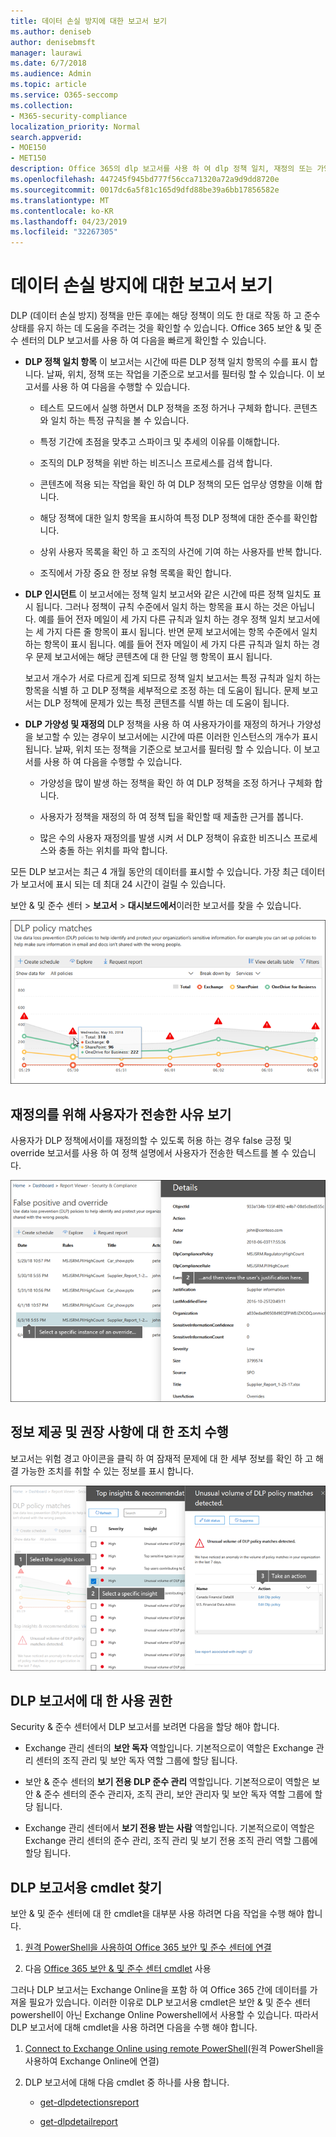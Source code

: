```yaml
---
title: 데이터 손실 방지에 대한 보고서 보기
ms.author: deniseb
author: denisebmsft
manager: laurawi
ms.date: 6/7/2018
ms.audience: Admin
ms.topic: article
ms.service: O365-seccomp
ms.collection:
- M365-security-compliance
localization_priority: Normal
search.appverid:
- MOE150
- MET150
description: Office 365의 dlp 보고서를 사용 하 여 dlp 정책 일치, 재정의 또는 가양성의 수를 빠르게 확인할 수 있습니다. 시간이 경과 함에 따라 작업 시간을 초과 하 고 있는지 여부를 확인할 수 있습니다. 다양 한 방법으로 보고서를 필터링 합니다. 그래프의 선에서 점을 선택 하 여 추가 세부 정보를 확인 합니다.
ms.openlocfilehash: 447245f945bd777f56cca71320a72a9d9dd8720e
ms.sourcegitcommit: 0017dc6a5f81c165d9dfd88be39a6bb17856582e
ms.translationtype: MT
ms.contentlocale: ko-KR
ms.lasthandoff: 04/23/2019
ms.locfileid: "32267305"
---
```

# <a name="view-the-reports-for-data-loss-prevention"></a>데이터 손실 방지에 대한 보고서 보기

DLP (데이터 손실 방지) 정책을 만든 후에는 해당 정책이 의도 한 대로 작동 하 고 준수 상태를 유지 하는 데 도움을 주려는 것을 확인할 수 있습니다. Office 365 보안 &amp; 및 준수 센터의 DLP 보고서를 사용 하 여 다음을 빠르게 확인할 수 있습니다.
  
- **DLP 정책 일치 항목** 이 보고서는 시간에 따른 DLP 정책 일치 항목의 수를 표시 합니다. 날짜, 위치, 정책 또는 작업을 기준으로 보고서를 필터링 할 수 있습니다. 이 보고서를 사용 하 여 다음을 수행할 수 있습니다. 
    
  - 테스트 모드에서 실행 하면서 DLP 정책을 조정 하거나 구체화 합니다. 콘텐츠와 일치 하는 특정 규칙을 볼 수 있습니다.
    
  - 특정 기간에 초점을 맞추고 스파이크 및 추세의 이유를 이해합니다.
    
  - 조직의 DLP 정책을 위반 하는 비즈니스 프로세스를 검색 합니다.
    
  - 콘텐츠에 적용 되는 작업을 확인 하 여 DLP 정책의 모든 업무상 영향을 이해 합니다.
    
  - 해당 정책에 대한 일치 항목을 표시하여 특정 DLP 정책에 대한 준수를 확인합니다.
    
  - 상위 사용자 목록을 확인 하 고 조직의 사건에 기여 하는 사용자를 반복 합니다.
    
  - 조직에서 가장 중요 한 정보 유형 목록을 확인 합니다.
    
- **DLP 인시던트** 이 보고서에는 정책 일치 보고서와 같은 시간에 따른 정책 일치도 표시 됩니다. 그러나 정책이 규칙 수준에서 일치 하는 항목을 표시 하는 것은 아닙니다. 예를 들어 전자 메일이 세 가지 다른 규칙과 일치 하는 경우 정책 일치 보고서에는 세 가지 다른 줄 항목이 표시 됩니다. 반면 문제 보고서에는 항목 수준에서 일치 하는 항목이 표시 됩니다. 예를 들어 전자 메일이 세 가지 다른 규칙과 일치 하는 경우 문제 보고서에는 해당 콘텐츠에 대 한 단일 행 항목이 표시 됩니다. 
    
  보고서 개수가 서로 다르게 집계 되므로 정책 일치 보고서는 특정 규칙과 일치 하는 항목을 식별 하 고 DLP 정책을 세부적으로 조정 하는 데 도움이 됩니다. 문제 보고서는 DLP 정책에 문제가 있는 특정 콘텐츠를 식별 하는 데 도움이 됩니다.
    
- **DLP 가양성 및 재정의** DLP 정책을 사용 하 여 사용자가이를 재정의 하거나 가양성을 보고할 수 있는 경우이 보고서에는 시간에 따른 이러한 인스턴스의 개수가 표시 됩니다. 날짜, 위치 또는 정책을 기준으로 보고서를 필터링 할 수 있습니다. 이 보고서를 사용 하 여 다음을 수행할 수 있습니다. 
    
  - 가양성을 많이 발생 하는 정책을 확인 하 여 DLP 정책을 조정 하거나 구체화 합니다.
    
  - 사용자가 정책을 재정의 하 여 정책 팁을 확인할 때 제출한 근거를 봅니다.
    
  - 많은 수의 사용자 재정의를 발생 시켜 서 DLP 정책이 유효한 비즈니스 프로세스와 충돌 하는 위치를 파악 합니다.
    
모든 DLP 보고서는 최근 4 개월 동안의 데이터를 표시할 수 있습니다. 가장 최근 데이터가 보고서에 표시 되는 데 최대 24 시간이 걸릴 수 있습니다.
  
보안 &amp; 및 준수 센터 \> **보고서** \> **대시보드에서**이러한 보고서를 찾을 수 있습니다.
  
![DLP 정책 일치 보고서](media/117d20c9-d379-403f-ad68-1f5cd6c4e5cf.png)
  
## <a name="view-the-justification-submitted-by-a-user-for-an-override"></a>재정의를 위해 사용자가 전송한 사유 보기

사용자가 DLP 정책에서이를 재정의할 수 있도록 허용 하는 경우 false 긍정 및 override 보고서를 사용 하 여 정책 설명에서 사용자가 전송한 텍스트를 볼 수 있습니다.
  
![DLP 거짓 긍정 및 재정의 보고서의 세부 정보에 있는 사유 필드](media/e11e3126-026d-4e77-a16d-74a0686d1fa3.png)
  
## <a name="take-action-on-insights-and-recommendations"></a>정보 제공 및 권장 사항에 대 한 조치 수행

보고서는 위험 경고 아이콘을 클릭 하 여 잠재적 문제에 대 한 세부 정보를 확인 하 고 해결 가능한 조치를 취할 수 있는 정보를 표시 합니다.
  
![수행할 세부 정보 및 작업을 확인 하는 insights 아이콘 클릭](media/51782036-7299-4960-8175-75c2b1637159.png)
  
## <a name="permissions-for-dlp-reports"></a>DLP 보고서에 대 한 사용 권한

Security & 준수 센터에서 DLP 보고서를 보려면 다음을 할당 해야 합니다.

- Exchange 관리 센터의 **보안 독자** 역할입니다. 기본적으로이 역할은 Exchange 관리 센터의 조직 관리 및 보안 독자 역할 그룹에 할당 됩니다.

- 보안 & 준수 센터의 **보기 전용 DLP 준수 관리** 역할입니다. 기본적으로이 역할은 보안 & 준수 센터의 준수 관리자, 조직 관리, 보안 관리자 및 보안 독자 역할 그룹에 할당 됩니다.

- Exchange 관리 센터에서 **보기 전용 받는 사람** 역할입니다. 기본적으로이 역할은 Exchange 관리 센터의 준수 관리, 조직 관리 및 보기 전용 조직 관리 역할 그룹에 할당 됩니다.

## <a name="find-the-cmdlets-for-the-dlp-reports"></a>DLP 보고서용 cmdlet 찾기

보안 &amp; 및 준수 센터에 대 한 cmdlet을 대부분 사용 하려면 다음 작업을 수행 해야 합니다.
  
1. [원격 PowerShell을 사용하여 Office 365 보안 및 준수 센터에 연결](http://go.microsoft.com/fwlink/?LinkID=799771&amp;clcid=0x409)
    
2. 다음 [Office 365 보안 &amp; 및 준수 센터 cmdlet](http://go.microsoft.com/fwlink/?LinkID=799772&amp;clcid=0x409) 사용
    
그러나 DLP 보고서는 Exchange Online을 포함 하 여 Office 365 간에 데이터를 가져올 필요가 있습니다. 이러한 이유로 DLP 보고서용 cmdlet은 보안 &amp; 및 준수 센터 powershell이 아닌 Exchange Online Powershell에서 사용할 수 있습니다. 따라서 DLP 보고서에 대해 cmdlet을 사용 하려면 다음을 수행 해야 합니다.
  
1. [Connect to Exchange Online using remote PowerShell](http://go.microsoft.com/fwlink/?LinkID=799773&amp;clcid=0x409)(원격 PowerShell을 사용하여 Exchange Online에 연결)
    
2. DLP 보고서에 대해 다음 cmdlet 중 하나를 사용 합니다.
    
      - [get-dlpdetectionsreport](http://go.microsoft.com/fwlink/?LinkID=799774&amp;clcid=0x409)
    
      - [get-dlpdetailreport](http://go.microsoft.com/fwlink/?LinkID=799775&amp;clcid=0x409)
    

